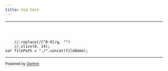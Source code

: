 ```yaml
---
title: Vim test
---
```

<SwmSnippet path="models/makeAutosyncableChange.js" line="11">

---

&nbsp;

```

    //.replace(/[^0-9]/g, "")
    //.slice(0, 14);
var filePath = "./".concat(fileName);
```

---

</SwmSnippet>

<SwmMeta version="3.0.0" repo-id="Z2l0aHViJTNBJTNBY3NoYXJwLXNoYXVsLXRlc3QlM0ElM0Fzd2ltbWlv" repo-name="csharp-shaul-test"><sup>Powered by [Swimm](https://app.swimm.io/)</sup></SwmMeta>
